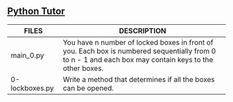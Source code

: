 ## [Python Tutor](https://pythontutor.com/visualize.html#code=def%20canUnlockAll%28boxes%29%3A%0A%20%20%20%20num_of_boxes%20%3D%20len%28boxes%29%0A%20%20%20%20list_of_keys%20%3D%20boxes%5B0%5D%0A%20%20%20%20box_locked%20%3D%20%5BFalse%5D%20%2B%20%5BTrue%5D%20*%20%28num_of_boxes%20-%201%29%0A%20%20%20%20for%20key%20in%20list_of_keys%3A%0A%20%20%20%20%20%20%20%20if%20%28%28key%20%3C%20num_of_boxes%29%20and%20%28box_locked%5Bkey%5D%20is%20True%29%29%3A%0A%20%20%20%20%20%20%20%20%20%20%20%20box_locked%5Bkey%5D%20%3D%20False%0A%20%20%20%20%20%20%20%20%20%20%20%20list_of_keys.extend%28boxes%5Bkey%5D%29%0A%20%20%20%20return%20not%20any%28box_locked%29%0A%20%20%20%20%0Aboxes%20%3D%20%5B%5B1%5D,%20%5B2%5D,%20%5B3%5D,%20%5B4%5D,%20%5B%5D%5D%0Aprint%28canUnlockAll%28boxes%29%29%0A%0Aboxes%20%3D%20%5B%5B1,%204,%206%5D,%20%5B2%5D,%20%5B0,%204,%201%5D,%20%5B5,%206,%202%5D,%20%5B3%5D,%20%5B4,%201%5D,%20%5B6%5D%5D%0Aprint%28canUnlockAll%28boxes%29%29%0A%0Aboxes%20%3D%20%5B%5B1,%204%5D,%20%5B2%5D,%20%5B0,%204,%201%5D,%20%5B3%5D,%20%5B%5D,%20%5B4,%201%5D,%20%5B5,%206%5D%5D%0Aprint%28canUnlockAll%28boxes%29%29%0A&cumulative=false&curInstr=9&heapPrimitives=nevernest&mode=display&origin=opt-frontend.js&py=3&rawInputLstJSON=%5B%5D&textReferences=false)
| FILES  | DESCRIPTION |
| ------------- | ------------- |
| main_0.py | You have n number of locked boxes in front of you. Each box is numbered sequentially from 0 to n - 1 and each box may contain keys to the other boxes. |
| 0-lockboxes.py | Write a method that determines if all the boxes can be opened. |